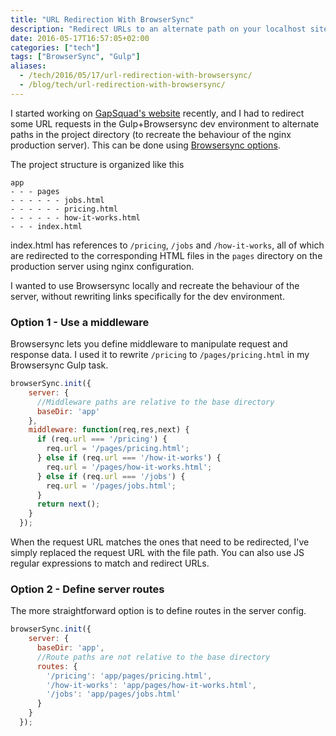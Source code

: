 ```yaml
---
title: "URL Redirection With BrowserSync"
description: "Redirect URLs to an alternate path on your localhost site with Browsersync"
date: 2016-05-17T16:57:05+02:00
categories: ["tech"]
tags: ["BrowserSync", "Gulp"]
aliases:
  - /tech/2016/05/17/url-redirection-with-browsersync/
  - /blog/tech/url-redirection-with-browsersync/
---
```


I started working on [GapSquad's website](https://www.gapsquad.com) recently, and I had to redirect some URL requests in the Gulp+Browsersync dev environment to alternate paths in the project directory (to recreate the behaviour of the nginx production server). This can be done using [Browsersync options](https://www.browsersync.io/docs/options/).

The project structure is organized like this

```
app
- - - pages
- - - - - - jobs.html
- - - - - - pricing.html
- - - - - - how-it-works.html
- - - index.html
```

index.html has references to `/pricing`, `/jobs` and `/how-it-works`, all of which are redirected to the corresponding HTML files in the `pages` directory on the production server using nginx configuration.

I wanted to use Browsersync locally and recreate the behaviour of the server, without rewriting links specifically for the dev environment.

### Option 1 - Use a middleware
Browsersync lets you define middleware to manipulate request and response data. I used it to rewrite `/pricing` to `/pages/pricing.html` in my Browsersync Gulp task.

```javascript
browserSync.init({
    server: {
      //Middleware paths are relative to the base directory
      baseDir: 'app'
    },
    middleware: function(req,res,next) {
      if (req.url === '/pricing') {
        req.url = '/pages/pricing.html';
      } else if (req.url === '/how-it-works') {
        req.url = '/pages/how-it-works.html';
      } else if (req.url === '/jobs') {
        req.url = '/pages/jobs.html';
      }
      return next();
    }
  });
```
When the request URL matches the ones that need to be redirected, I've simply replaced the request URL with the file path. You can also use JS regular expressions to match and redirect URLs.

### Option 2 - Define server routes
The more straightforward option is to define routes in the server config.

```javascript
browserSync.init({
    server: {
      baseDir: 'app',
      //Route paths are not relative to the base directory
      routes: {
        '/pricing': 'app/pages/pricing.html',
        '/how-it-works': 'app/pages/how-it-works.html',
        '/jobs': 'app/pages/jobs.html'
      }
    }
  });
```
